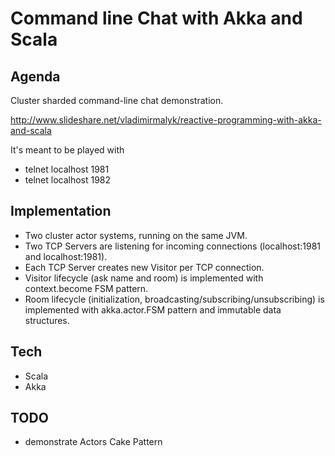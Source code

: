 # Command line Chat with Akka and Scala

## Agenda

Cluster sharded command-line chat demonstration.

http://www.slideshare.net/vladimirmalyk/reactive-programming-with-akka-and-scala

It's meant to be played with
* telnet localhost 1981
* telnet localhost 1982

## Implementation

* Two cluster actor systems, running on the same JVM.
* Two TCP Servers are listening for incoming connections (localhost:1981 and localhost:1981).
* Each TCP Server creates new Visitor per TCP connection.
* Visitor lifecycle (ask name and room) is implemented with context.become FSM pattern.
* Room lifecycle (initialization, broadcasting/subscribing/unsubscribing) is implemented with akka.actor.FSM pattern and immutable data structures.

## Tech

* Scala
* Akka

## TODO

* demonstrate Actors Cake Pattern